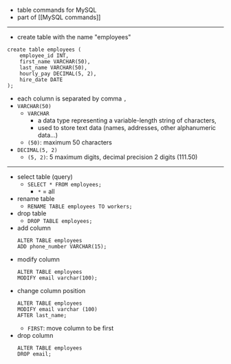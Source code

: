 - table commands for MySQL
- part of [[MySQL commands]]

---
- create table with the name "employees"
```mysql
create table employees (
	employee_id INT,
	first_name VARCHAR(50),
	last_name VARCHAR(50),
	hourly_pay DECIMAL(5, 2),
	hire_date DATE 
);
```
- each column is separated by comma `,`
- `VARCHAR(50)`
	- `VARCHAR`
		- a data type representing a variable-length string of characters,
		- used to store text data (names, addresses, other alphanumeric data...)
	- `(50)`: maximum 50 characters
- `DECIMAL(5, 2)`
	- `(5, 2)`: 5 maximum digits, decimal precision 2 digits (111.50)
---
- select table (query)
	- `SELECT * FROM employees;`
		- `*` = all
- rename table
	- `RENAME TABLE employees TO workers;`
- drop table
	- `DROP TABLE employees;`
- add column
	```mysql
	ALTER TABLE employees
	ADD phone_number VARCHAR(15);
	```
- modify column
	```mysql
	ALTER TABLE employees
	MODIFY email varchar(100);
	```
- change column position
	```mysql
	ALTER TABLE employees
	MODIFY email varchar (100)
	AFTER last_name;
	```
	-  `FIRST`: move column to be first
- drop column
	```mysql
	ALTER TABLE employees
	DROP email;
	```
